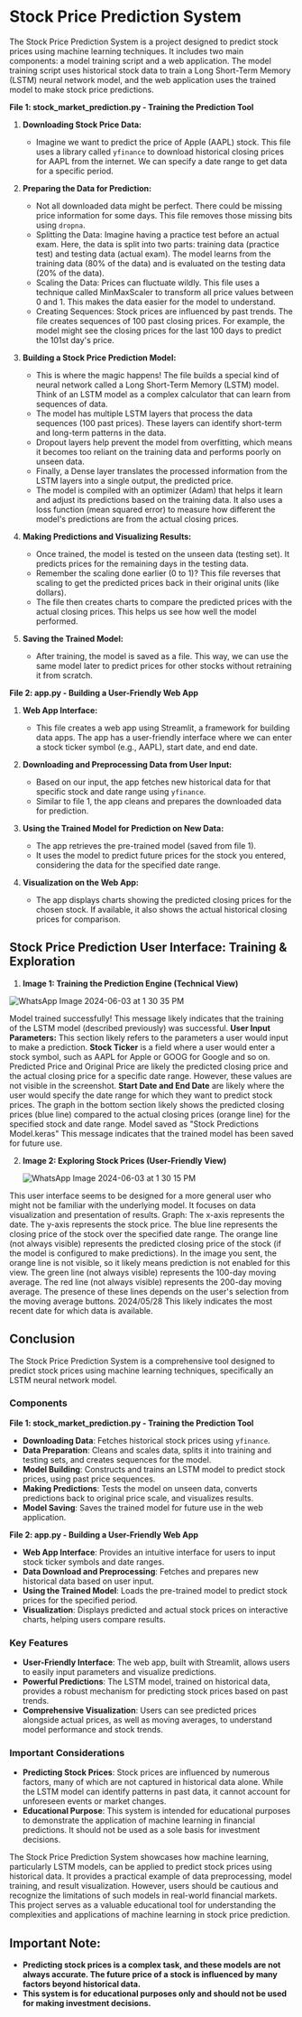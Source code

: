 # Stock Price Prediction System

The Stock Price Prediction System is a project designed to predict stock prices using machine learning techniques. It includes two main components: a model training script and a web application. The model training script uses historical stock data to train a Long Short-Term Memory (LSTM) neural network model, and the web application uses the trained model to make stock price predictions.

**File 1: stock_market_prediction.py - Training the Prediction Tool**

1. **Downloading Stock Price Data:**
   - Imagine we want to predict the price of Apple (AAPL) stock. This file uses a library called `yfinance` to download historical closing prices for AAPL from the internet. We can specify a date range to get data for a specific period.

2. **Preparing the Data for Prediction:**
   - Not all downloaded data might be perfect. There could be missing price information for some days. This file removes those missing bits using `dropna`.
   - Splitting the Data: Imagine having a practice test before an actual exam. Here, the data is split into two parts: training data (practice test) and testing data (actual exam). The model learns from the training data (80% of the data) and is evaluated on the testing data (20% of the data).
   - Scaling the Data: Prices can fluctuate wildly. This file uses a technique called MinMaxScaler to transform all price values between 0 and 1. This makes the data easier for the model to understand.
   - Creating Sequences: Stock prices are influenced by past trends. The file creates sequences of 100 past closing prices. For example, the model might see the closing prices for the last 100 days to predict the 101st day's price.

3. **Building a Stock Price Prediction Model:**
   - This is where the magic happens! The file builds a special kind of neural network called a Long Short-Term Memory (LSTM) model. Think of an LSTM model as a complex calculator that can learn from sequences of data.
   - The model has multiple LSTM layers that process the data sequences (100 past prices). These layers can identify short-term and long-term patterns in the data.
   - Dropout layers help prevent the model from overfitting, which means it becomes too reliant on the training data and performs poorly on unseen data.
   - Finally, a Dense layer translates the processed information from the LSTM layers into a single output, the predicted price.
   - The model is compiled with an optimizer (Adam) that helps it learn and adjust its predictions based on the training data. It also uses a loss function (mean squared error) to measure how different the model's predictions are from the actual closing prices.

4. **Making Predictions and Visualizing Results:**
   - Once trained, the model is tested on the unseen data (testing set). It predicts prices for the remaining days in the testing data.
   - Remember the scaling done earlier (0 to 1)? This file reverses that scaling to get the predicted prices back in their original units (like dollars).
   - The file then creates charts to compare the predicted prices with the actual closing prices. This helps us see how well the model performed.

5. **Saving the Trained Model:**
   - After training, the model is saved as a file. This way, we can use the same model later to predict prices for other stocks without retraining it from scratch.

**File 2: app.py - Building a User-Friendly Web App**

1. **Web App Interface:**
   - This file creates a web app using Streamlit, a framework for building data apps. The app has a user-friendly interface where we can enter a stock ticker symbol (e.g., AAPL), start date, and end date.

2. **Downloading and Preprocessing Data from User Input:**
   - Based on our input, the app fetches new historical data for that specific stock and date range using `yfinance`.
   - Similar to file 1, the app cleans and prepares the downloaded data for prediction.

3. **Using the Trained Model for Prediction on New Data:**
   - The app retrieves the pre-trained model (saved from file 1).
   - It uses the model to predict future prices for the stock you entered, considering the data for the specified date range.

4. **Visualization on the Web App:**
   - The app displays charts showing the predicted closing prices for the chosen stock. If available, it also shows the actual historical closing prices for comparison.


## **Stock Price Prediction User Interface: Training & Exploration**
1. **Image 1: Training the Prediction Engine (Technical View)**

![WhatsApp Image 2024-06-03 at 1 30 35 PM](https://github.com/gitan12/Stock_Market_Prediction/assets/152585363/3cdc6b1b-3e7d-46d7-a868-64be9093b31a)

Model trained successfully! This message likely indicates that the training of the LSTM model (described previously) was successful.
**User Input Parameters:** This section likely refers to the parameters a user would input to make a prediction.
**Stock Ticker** is a field where a user would enter a stock symbol, such as AAPL for Apple or GOOG for Google and so on.
Predicted Price and Original Price are likely the predicted closing price and the actual closing price for a specific date range. However, these values are not visible in the screenshot.
**Start Date and End Date** are likely where the user would specify the date range for which they want to predict stock prices.
The graph in the bottom section likely shows the predicted closing prices (blue line) compared to the actual closing prices (orange line) for the specified stock and date range.
Model saved as "Stock Predictions Model.keras" This message indicates that the trained model has been saved for future use.

2. **Image 2: Exploring Stock Prices (User-Friendly View)**


   ![WhatsApp Image 2024-06-03 at 1 30 15 PM](https://github.com/gitan12/Stock_Market_Prediction/assets/152585363/87c7159e-41e6-47f0-bd17-c8410f88a2fa)

This user interface seems to be designed for a more general user who might not be familiar with the underlying model.
It focuses on data visualization and presentation of results.
Graph:
The x-axis represents the date.
The y-axis represents the stock price.
The blue line represents the closing price of the stock over the specified date range.
The orange line (not always visible) represents the predicted closing price of the stock (if the model is configured to make predictions). In the image you sent, the orange line is not visible, so it likely means prediction is not enabled for this view.
The green line (not always visible) represents the 100-day moving average.
The red line (not always visible) represents the 200-day moving average. The presence of these lines depends on the user's selection from the moving average buttons.
2024/05/28  This likely indicates the most recent date for which data is available.



## Conclusion

The Stock Price Prediction System is a comprehensive tool designed to predict stock prices using machine learning techniques, specifically an LSTM neural network model.

### Components

**File 1: stock_market_prediction.py - Training the Prediction Tool**
- **Downloading Data**: Fetches historical stock prices using `yfinance`.
- **Data Preparation**: Cleans and scales data, splits it into training and testing sets, and creates sequences for the model.
- **Model Building**: Constructs and trains an LSTM model to predict stock prices, using past price sequences.
- **Making Predictions**: Tests the model on unseen data, converts predictions back to original price scale, and visualizes results.
- **Model Saving**: Saves the trained model for future use in the web application.

**File 2: app.py - Building a User-Friendly Web App**
- **Web App Interface**: Provides an intuitive interface for users to input stock ticker symbols and date ranges.
- **Data Download and Preprocessing**: Fetches and prepares new historical data based on user input.
- **Using the Trained Model**: Loads the pre-trained model to predict stock prices for the specified period.
- **Visualization**: Displays predicted and actual stock prices on interactive charts, helping users compare results.

### Key Features

- **User-Friendly Interface**: The web app, built with Streamlit, allows users to easily input parameters and visualize predictions.
- **Powerful Predictions**: The LSTM model, trained on historical data, provides a robust mechanism for predicting stock prices based on past trends.
- **Comprehensive Visualization**: Users can see predicted prices alongside actual prices, as well as moving averages, to understand model performance and stock trends.

### Important Considerations

- **Predicting Stock Prices**: Stock prices are influenced by numerous factors, many of which are not captured in historical data alone. While the LSTM model can identify patterns in past data, it cannot account for unforeseen events or market changes.
- **Educational Purpose**: This system is intended for educational purposes to demonstrate the application of machine learning in financial predictions. It should not be used as a sole basis for investment decisions.

The Stock Price Prediction System showcases how machine learning, particularly LSTM models, can be applied to predict stock prices using historical data. It provides a practical example of data preprocessing, model training, and result visualization. However, users should be cautious and recognize the limitations of such models in real-world financial markets. This project serves as a valuable educational tool for understanding the complexities and applications of machine learning in stock price prediction.


## **Important Note:**

* **Predicting stock prices is a complex task, and these models are not always accurate. The future price of a stock is influenced by many factors beyond historical data.**
* **This system is for educational purposes only and should not be used for making investment decisions.** 
